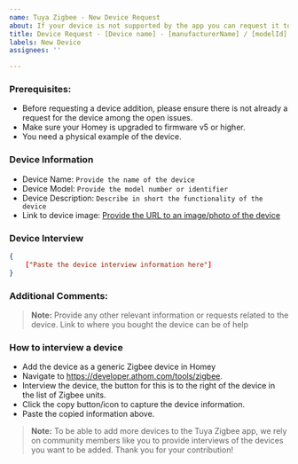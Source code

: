 ```yaml
---
name: Tuya Zigbee - New Device Request
about: If your device is not supported by the app you can request it to be added here.
title: Device Request - [Device name] - [manufacturerName] / [modelId]
labels: New Device
assignees: ''

---
```


### Prerequisites:

- Before requesting a device addition, please ensure there is not already a request for the device among the open issues.
- Make sure your Homey is upgraded to firmware v5 or higher.
- You need a physical example of the device.

### Device Information

- Device Name: `Provide the name of the device`
- Device Model: `Provide the model number or identifier`
- Device Description: `Describe in short the functionality of the device`
- Link to device image: [Provide the URL to an image/photo of the device](https://www.url-to-images.com)

### Device Interview

```json
{
    ["Paste the device interview information here"]
}
```

### Additional Comments:

> **Note:** Provide any other relevant information or requests related to the device. Link to where you bought the device can be of help

### How to interview a device

- Add the device as a generic Zigbee device in Homey
- Navigate to https://developer.athom.com/tools/zigbee.
- Interview the device, the button for this is to the right of the device in the list of Zigbee units.
- Click the copy button/icon to capture the device information.
- Paste the copied information above.

> **Note:** To be able to add more devices to the Tuya Zigbee app, we rely on community members like you to provide interviews of the devices you want to be added. Thank you for your contribution!

